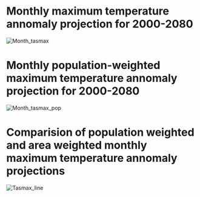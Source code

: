 # Monthly maximum temperature annomaly projection for 2000-2080

![Month_tasmax](https://user-images.githubusercontent.com/85177766/120788611-d35b2500-c530-11eb-9dd2-9591b1ea7d81.jpg)

# Monthly population-weighted maximum temperature annomaly projection for 2000-2080

![Month_tasmax_pop](https://user-images.githubusercontent.com/85177766/120788646-dbb36000-c530-11eb-8f1a-96075d249e2d.jpg)

# Comparision of population weighted and area weighted monthly maximum temperature annomaly projections

![Tasmax_line](https://user-images.githubusercontent.com/85177766/120788668-e110aa80-c530-11eb-95e8-d48db61e15d0.jpg)


